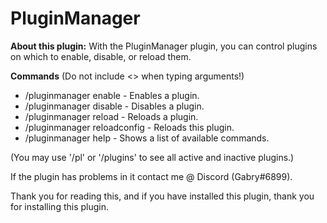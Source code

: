 # PluginManager

**About this plugin:**
With the PluginManager plugin, you can control plugins on which to enable, disable, or reload them.

**Commands**
(Do not include <> when typing arguments!)
- /pluginmanager enable <plugin> - Enables a plugin.
- /pluginmanager disable <plugin> - Disables a plugin.
- /pluginmanager reload <plugin> - Reloads a plugin.
- /pluginmanager reloadconfig - Reloads this plugin.
- /pluginmanager help - Shows a list of available commands.

(You may use '/pl' or '/plugins' to see all active and inactive plugins.)

If the plugin has problems in it contact me @ Discord (Gabry#6899).

Thank you for reading this, and if you have installed this plugin, thank you for installing this plugin.
